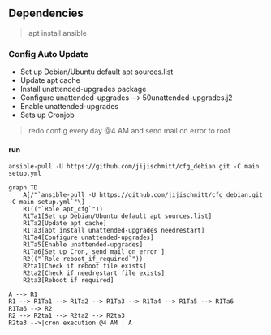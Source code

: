
## Dependencies

> apt install ansible

### Config Auto Update

 - Set up Debian/Ubuntu default apt sources.list
 - Update apt cache
 - Install unattended-upgrades package
 - Configure unattended-upgrades --> 50unattended-upgrades.j2
 - Enable unattended-upgrades
 - Sets up Cronjob 

> redo config every day @4 AM and send mail on error to root
 
  #### run

    ansible-pull -U https://github.com/jijischmitt/cfg_debian.git -C main setup.yml

```mermaid
graph TD
    A[/"`ansible-pull -U https://github.com/jijischmitt/cfg_debian.git -C main setup.yml`"\]
    R1(("`Role apt_cfg`")) 
    R1Ta1[Set up Debian/Ubuntu default apt sources.list]
    R1Ta2[Update apt cache]
    R1Ta3[apt install unattended-upgrades needrestart]
    R1Ta4[Configure unattended-upgrades]
    R1Ta5[Enable unattended-upgrades]
    R1Ta6[Set up Cron, send mail on error ]
    R2(("`Role reboot_if_required`")) 
    R2ta1[Check if reboot file exists]
    R2ta2[Check if needrestart file exists]
    R2ta3[Reboot if required]
    
A --> R1
R1 --> R1Ta1 --> R1Ta2 --> R1Ta3 --> R1Ta4 --> R1Ta5 --> R1Ta6 
R1Ta6 --> R2
R2 --> R2ta1 --> R2ta2 --> R2ta3
R2ta3 -->|cron execution @4 AM | A
```



